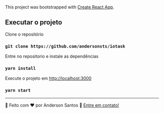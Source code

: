 This project was bootstrapped with [Create React App](https://github.com/facebook/create-react-app).

## Executar o projeto

Clone o repositório

### `git clone https://github.com/andersonsts/iotask`

Entre no repositorio e instale as dependências

### `yarn install`

Execute o projeto em [http://localhost:3000](http://localhost:3000)

### `yarn start`

---

:rocket: Feito com :heart: por Anderson Santos :wave: [Entre em contato!](https://www.linkedin.com/in/andersonst-dev)

